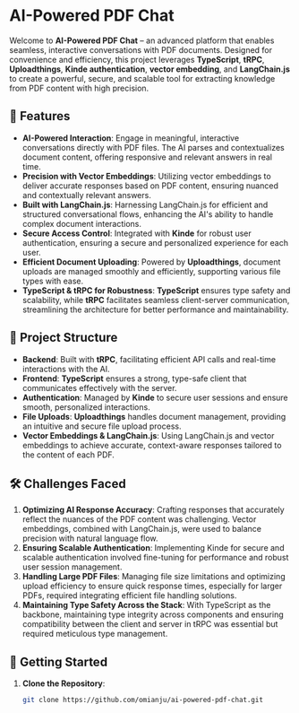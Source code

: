 # AI-Powered PDF Chat

Welcome to **AI-Powered PDF Chat** – an advanced platform that enables seamless, interactive conversations with PDF documents. Designed for convenience and efficiency, this project leverages **TypeScript**, **tRPC**, **Uploadthings**, **Kinde authentication**, **vector embedding**, and **LangChain.js** to create a powerful, secure, and scalable tool for extracting knowledge from PDF content with high precision.

## 🌟 Features

- **AI-Powered Interaction**: Engage in meaningful, interactive conversations directly with PDF files. The AI parses and contextualizes document content, offering responsive and relevant answers in real time.
- **Precision with Vector Embeddings**: Utilizing vector embeddings to deliver accurate responses based on PDF content, ensuring nuanced and contextually relevant answers.
- **Built with LangChain.js**: Harnessing LangChain.js for efficient and structured conversational flows, enhancing the AI's ability to handle complex document interactions.
- **Secure Access Control**: Integrated with **Kinde** for robust user authentication, ensuring a secure and personalized experience for each user.
- **Efficient Document Uploading**: Powered by **Uploadthings**, document uploads are managed smoothly and efficiently, supporting various file types with ease.
- **TypeScript & tRPC for Robustness**: **TypeScript** ensures type safety and scalability, while **tRPC** facilitates seamless client-server communication, streamlining the architecture for better performance and maintainability.

## 📂 Project Structure

- **Backend**: Built with **tRPC**, facilitating efficient API calls and real-time interactions with the AI.
- **Frontend**: **TypeScript** ensures a strong, type-safe client that communicates effectively with the server.
- **Authentication**: Managed by **Kinde** to secure user sessions and ensure smooth, personalized interactions.
- **File Uploads**: **Uploadthings** handles document management, providing an intuitive and secure file upload process.
- **Vector Embeddings & LangChain.js**: Using LangChain.js and vector embeddings to achieve accurate, context-aware responses tailored to the content of each PDF.

## 🛠️ Challenges Faced

1. **Optimizing AI Response Accuracy**: Crafting responses that accurately reflect the nuances of the PDF content was challenging. Vector embeddings, combined with LangChain.js, were used to balance precision with natural language flow.
2. **Ensuring Scalable Authentication**: Implementing Kinde for secure and scalable authentication involved fine-tuning for performance and robust user session management.
3. **Handling Large PDF Files**: Managing file size limitations and optimizing upload efficiency to ensure quick response times, especially for larger PDFs, required integrating efficient file handling solutions.
4. **Maintaining Type Safety Across the Stack**: With TypeScript as the backbone, maintaining type integrity across components and ensuring compatibility between the client and server in tRPC was essential but required meticulous type management.

## 🚀 Getting Started

1. **Clone the Repository**:
   ```bash
   git clone https://github.com/omianju/ai-powered-pdf-chat.git

